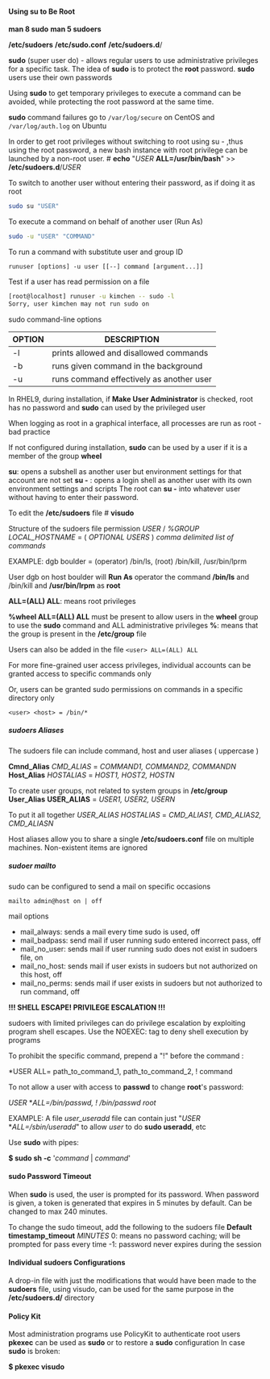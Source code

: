 #### Using su to Be Root

**man 8 sudo**
**man 5 sudoers**

**/etc/sudoers**
**/etc/sudo.conf**
**/etc/sudoers.d**/

**sudo** (super user do) - allows regular users to use administrative privileges for a specific task. The idea of **sudo** is to protect the **root** password. **sudo** users use their own passwords

Using **sudo** to get temporary privileges to execute a command can be avoided, while protecting the root password at the same time.

**sudo** command failures go to `/var/log/secure` on CentOS and `/var/log/auth.log` on Ubuntu

In order to get root privileges without switching to root using su - ,thus using the root password, a new bash instance with root privilege can be launched by a non-root user. 
\# **echo** "*USER* **ALL=/usr/bin/bash**" >> **/etc/sudoers.d**/*USER*

To switch to another user without entering their password, as if doing it as root

``` bash
sudo su "USER"
```

To execute a command on behalf of another user (Run As)

``` bash
sudo -u "USER" "COMMAND"
```

To run a command with substitute user and group ID

```
runuser [options] -u user [[--] command [argument...]]
```

Test if a user has read permission on a file

``` bash
[root@localhost] runuser -u kimchen -- sudo -l
Sorry, user kimchen may not run sudo on
```

sudo command-line options

| OPTION | DESCRIPTION                              |
| ------ | ---------------------------------------- |
| -l     | prints allowed and disallowed commands   |
| -b     | runs given command in the background     |
| -u     | runs command effectively as another user |

In RHEL9, during installation, if **Make User Administrator** is checked, root has no password and **sudo** can used by the privileged user

When logging as root in a graphical interface, all processes are run as root - bad practice

If not configured during installation, **sudo** can be used by a user if it is a member of the group **wheel**

**su**: opens a subshell as another user but environment settings for that account are not set
**su -** : opens a login shell as another user with its own environment settings and scripts 
The root can **su -** into whatever user without having to enter their password.

To edit the **/etc/sudoers** file
\# **visudo**

Structure of the sudoers file permission 
*USER* / *%GROUP* *LOCAL_HOSTNAME* = ( *OPTIONAL USERS* ) *comma delimited list of commands*

EXAMPLE:
dgb     boulder = (operator) /bin/ls, (root) /bin/kill, /usr/bin/lprm

User dgb on host boulder will **Run As** operator the command **/bin/ls** and /bin/kill and **/usr/bin/lrpm** as **root**

**ALL=(ALL) ALL**: means root privileges

**%wheel ALL=(ALL) ALL** must be present to allow users in the **wheel** group to use the **sudo** command and ALL administrative privileges 
**%**: means that the group is present in the **/etc/group** file

Users can also be added in the file
`<user> ALL=(ALL) ALL`

For more fine-grained user access privileges, individual accounts can be granted access to specific commands only

Or, users can be granted sudo permissions on commands in a specific directory only

`<user> <host> = /bin/*`  

##### sudoers Aliases

The sudoers file can include command, host and user aliases ( uppercase )

**Cmnd_Alias**  *CMD_ALIAS* = *COMMAND1, COMMAND2, COMMANDN*
**Host_Alias** *HOSTALIAS* = *HOST1, HOST2, HOSTN*

To create user groups, not related to system groups in **/etc/group** 
**User_Alias** **USER_ALIAS** = *USER1, USER2, USERN*

To put it all together
*USER_ALIAS HOSTALIAS* = *CMD_ALIAS1, CMD_ALIAS2, CMD_ALIASN*

Host aliases allow you to share a single **/etc/sudoers.conf** file on multiple machines. Non-existent items are ignored

##### sudoer mailto

sudo can be configured to send a mail on specific occasions

`mailto admin@host on | off `  

mail options
* mail_always: sends a mail every time sudo is used, off
* mail_badpass: send mail if user running sudo entered incorrect pass, off
* mail_no_user: sends mail if user running sudo does not exist in sudoers file, on
* mail_no_host: sends mail if user exists in sudoers but not authorized on this host, off
* mail_no_perms: sends mail if user exists in sudoers but not authorized to run command, off

**!!! SHELL ESCAPE! PRIVILEGE ESCALATION !!!**

sudoers with limited privileges can do privilege escalation by exploiting program shell escapes. Use the NOEXEC: tag to deny shell execution by programs

To prohibit the specific command, prepend a "!" before the command :

*USER ALL= path_to_command_1, path_to_command_2, ! command

To not allow a user with access to **passwd** to change **root**'s password:

*USER* **ALL=/bin/passwd, ! /bin/passwd root*

EXAMPLE:
A file *user_useradd* file can contain just "*USER* **ALL=/sbin/useradd*" to allow *user* to do **sudo useradd**, etc

Use **sudo** with pipes:

**$ sudo sh -c** '*command* | *command*'
#### sudo Password Timeout

When **sudo** is used, the user is prompted for its password. When password is given, a token is generated that expires in 5 minutes by default. 
Can be changed to max 240 minutes.

To change the sudo timeout, add the following to the sudoers file
**Default timestamp_timeout** *MINUTES*
0: means no password caching; will be prompted for pass every time
-1: password never expires during the session

#### Individual sudoers Configurations

A drop-in file with just the modifications that would have been made to the **sudoers** file, using visudo, can be used for the same purpose in the **/etc/sudoers.d/** directory
#### Policy Kit
Most administration programs use PolicyKit to authenticate root users
**pkexec** can be used as **sudo** or to restore a **sudo** configuration
In case **sudo** is broken:

**$ pkexec visudo**
